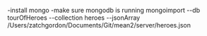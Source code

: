 -install mongo
-make sure mongodb is running
mongoimport --db tourOfHeroes --collection heroes --jsonArray /Users/zatchgordon/Documents/Git/mean2/server/heroes.json 